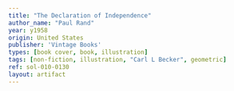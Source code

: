 ```yaml
---
title: "The Declaration of Independence"
author_name: "Paul Rand"
year: y1958
origin: United States
publisher: 'Vintage Books'
types: [book cover, book, illustration]
tags: [non-fiction, illustration, "Carl L Becker", geometric]
ref: sol-010-0130
layout: artifact
---
```

